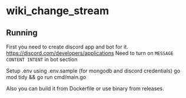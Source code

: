 # wiki_change_stream

## Running 
First you need to create discord app and bot for it.
https://discord.com/developers/applications
Need to turn on `MESSAGE CONTENT INTENT` in bot section

Setup .env using .env.sample (for mongodb and discord credentials)
go mod tidy && go run cmd/main.go

Also you can build it from Dockerfile or use binary from releases.
